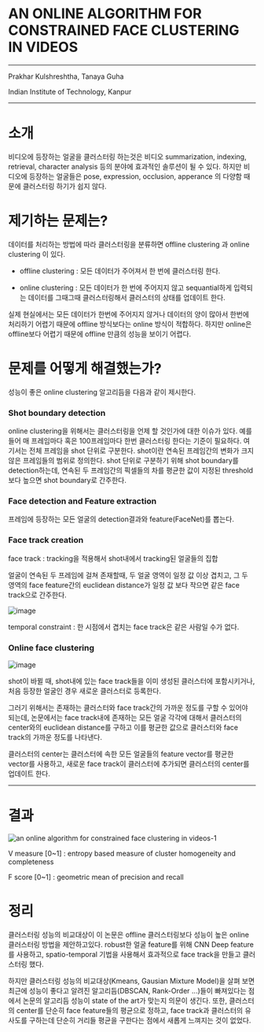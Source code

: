# AN ONLINE ALGORITHM FOR CONSTRAINED FACE CLUSTERING IN VIDEOS

---

Prakhar Kulshreshtha, Tanaya Guha

Indian Institute of Technology, Kanpur

---

# 소개

비디오에 등장하는 얼굴을 클러스터링 하는것은 비디오 summarization, indexing, retrieval, character analysis 등의 분야에 효과적인 솔루션이 될 수 있다. 하지만 비디오에 등장하는 얼굴들은 pose, expression, occlusion, apperance 의 다양함 때문에 클러스터링 하기가 쉽지 않다.


# 제기하는 문제는? 

데이터를 처리하는 방법에 따라 클러스터링을 분류하면 offline clustering 과 online clustering 이 있다.

* offline clustering : 모든 데이터가 주어져서 한 번에 클러스터링 한다.

* online clustering : 모든 데이터가 한 번에 주어지지 않고 sequantial하게 입력되는 데이터를 그때그때 클러스터링해서 클러스터의 상태를 업데이트 한다.

실제 현실에서는 모든 데이터가 한번에 주어지지 않거나 데이터의 양이 많아서 한번에 처리하기 어렵기 때문에 offline 방식보다는 online 방식이 적합하다. 하지만 online은 offline보다 어렵기 때문에 offline 만큼의 성능을 보이기 어렵다.

# 문제를 어떻게 해결했는가?

성능이 좋은 online clustering 알고리듬을 다음과 같이 제시한다. 

### Shot boundary detection

online clustering을 위해서는 클러스터링을 언제 할 것인가에 대한 이슈가 있다. 예를 들어 매 프레임마다 혹은 100프레임마다 한번 클러스터링 한다는 기준이 필요하다. 여기서는 전체 프레임을 shot 단위로 구분한다. shot이란 연속된 프레임간의 변화가 크지 않은 프레임들의 범위로 정의한다. shot 단위로 구분하기 위해 shot boundary를 detection하는데, 연속된 두 프레임간의 픽셀들의 차를 평균한 값이 지정된 threshold보다 높으면 shot boundary로 간주한다.

### Face detection and Feature extraction

프레임에 등장하는 모든 얼굴의 detection결과와 feature(FaceNet)를 뽑는다.

### Face track creation

face track : tracking을 적용해서 shot내에서 tracking된 얼굴들의 집합

얼굴이 연속된 두 프레임에 걸쳐 존재할때, 두 얼굴 영역이 일정 값 이상 겹치고, 그 두 영역의 face feature간의 euclidean distance가 일정 값 보다 작으면 같은 face track으로 간주한다.

![image](https://user-images.githubusercontent.com/23207379/51081834-e7721200-173c-11e9-984f-db7baa3f2624.png)

temporal constraint : 한 시점에서 겹치는 face track은 같은 사람일 수가 없다.

### Online face clustering 

![image](https://user-images.githubusercontent.com/23207379/51081843-0ec8df00-173d-11e9-8873-07f3f8389fe9.png)

shot이 바뀔 때, shot내에 있는 face track들을 이미 생성된 클러스터에 포함시키거나, 처음 등장한 얼굴인 경우 새로운 클러스터로 등록한다.

그러기 위해서는 존재하는 클러스터와 face track간의 가까운 정도를 구할 수 있어야 되는데, 논문에서는 face track내에 존재하는 모든 얼굴 각각에 대해서 클러스터의 center와의 euclidean distance를 구하고 이를 평균한 값으로 클러스터와 face track의 가까운 정도를 나타낸다.

클러스터의 center는 클러스터에 속한 모든 얼굴들의 feature vector를 평균한 vector를 사용하고, 새로운 face track이 클러스터에 추가되면 클러스터의 center를 업데이트 한다.

---

# 결과

![an online algorithm for constrained face clustering in videos-1](https://user-images.githubusercontent.com/23207379/51081658-5b5deb80-1738-11e9-828e-c0d2cf87584c.png)

V measure [0~1] : entropy based measure of cluster homogeneity and completeness

F score [0~1] : geometric mean of precision and recall 

# 정리 
클러스터링 성능의 비교대상이 
이 논문은 offline 클러스터링보다 성능이 높은 online 클러스터링 방법을 제안하고있다. robust한 얼굴 feature를 위해 CNN Deep feature를 사용하고, spatio-temporal 기법을 사용해서 효과적으로 face track을 만들고 클러스터링 했다. 

하지만 클러스터링 성능의 비교대상(Kmeans, Gausian Mixture Model)을 살펴 보면 최근에 성능이 좋다고 알려진 알고리듬(DBSCAN, Rank-Order ...)들이 빠져있다는 점에서 논문의 알고리듬 성능이 state of the art가 맞는지 의문이 생긴다. 또한, 클러스터의 center를 단순히 face feature들의 평균으로 정하고, face track과 클러스터의 유사도를 구하는데 단순히 거리들 평균을 구한다는 점에서 새롭게 느껴지는 것이 없었다.
